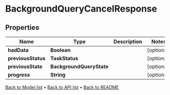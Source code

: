 

# BackgroundQueryCancelResponse


## Properties

| Name | Type | Description | Notes |
|------------ | ------------- | ------------- | -------------|
|**hadData** | **Boolean** |  |  [optional] |
|**previousStatus** | **TaskStatus** |  |  [optional] |
|**previousState** | **BackgroundQueryState** |  |  [optional] |
|**progress** | **String** |  |  [optional] |



[Back to Model list](../README.md#documentation-for-models) &#8226; [Back to API list](../README.md#documentation-for-api-endpoints) &#8226; [Back to README](../README.md)


